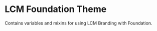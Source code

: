 LCM Foundation Theme
====================

Contains variables and mixins for using LCM Branding with Foundation.

